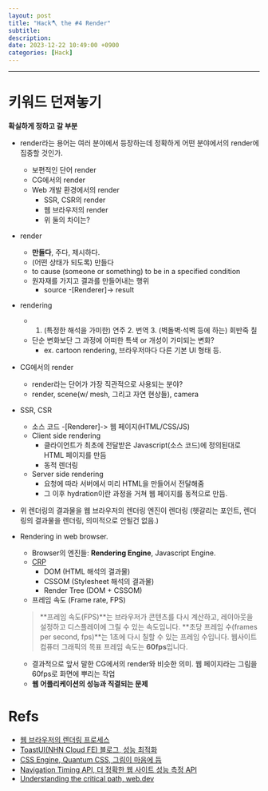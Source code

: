 ```yaml
---
layout: post
title: "Hack🪓 the #4 Render"
subtitle: 
description: 
date: 2023-12-22 10:49:00 +0900
categories: [Hack]
---
```




----
# 키워드 던져놓기

**확실하게 정하고 갈 부분**  
- render라는 용어는 여러 분야에서 등장하는데 정확하게 어떤 분야에서의 render에 집중할 것인가.
  - 보편적인 단어 render
  - CG에서의 render
  - Web 개발 환경에서의 render
    - SSR, CSR의 render
    - 웹 브라우저의 render
    - 위 둘의 차이는?

- render
  - **만들다**, 주다, 제시하다.
  - (어떤 상태가 되도록) 만들다
  - to cause (someone or something) to be in a specified condition
  - 원자재를 가지고 결과를 만들어내는 행위
    - source -[Renderer]-> result
- rendering
  - 1. (특정한 해석을 가미한) 연주 2. 번역 3. (벽돌벽·석벽 등에 하는) 회반죽 칠
  - 단순 변화보단 그 과정에 어떠한 특색 or 개성이 가미되는 변화?
    - ex. cartoon rendering, 브라우저마다 다른 기본 UI 형태 등.

- CG에서의 render
  - render라는 단어가 가장 직관적으로 사용되는 분야?
  - render, scene(w/ mesh, 그리고 자연 현상들), camera

- SSR, CSR
  - 소스 코드 -[Renderer]-> 웹 페이지(HTML/CSS/JS)
  - Client side rendering
    - 클라이언트가 최초에 전달받은 Javascript(소스 코드)에 정의된대로 HTML 페이지를 만듬
    - 동적 렌더링
  - Server side rendering
    - 요청에 따라 서버에서 미리 HTML을 만들어서 전달해줌
    - 그 이후 hydration이란 과정을 거쳐 웹 페이지를 동적으로 만듬.

- 위 렌더링의 결과물을 웹 브라우저의 렌더링 엔진이 렌더링
  (헷갈리는 포인트, 렌더링의 결과물을 렌더링, 의미적으로 안될건 없음.)

- Rendering in web browser.
  - Browser의 엔진들: **Rendering Engine**, Javascript Engine.  
  - [CRP](https://developer.mozilla.org/ko/docs/Web/Performance/Critical_rendering_path)  
    - DOM (HTML 해석의 결과물)  
    - CSSOM (Stylesheet 해석의 결과물)  
    - Render Tree (DOM + CSSOM)  
  - 프레임 속도 (Frame rate, FPS)  
  > **프레임 속도(FPS)**는 브라우저가 콘텐츠를 다시 계산하고, 레이아웃을 설정하고 디스플레이에 그릴 수 있는 속도입니다. **초당 프레임 수(frames per second, fps)**는 1초에 다시 칠할 수 있는 프레임 수입니다. 웹사이트 컴퓨터 그래픽의 목표 프레임 속도는 **60fps**입니다.
  - 결과적으로 앞서 말한 CG에서의 render와 비슷한 의미. 웹 페이지라는 그림을 60fps로 화면에 뿌리는 작업  
  - **웹 어플리케이션의 성능과 직결되는 문제**  

# Refs

- [웹 브라우저의 렌더링 프로세스](https://cresumerjang.github.io/2019/06/24/critical-rendering-path/)
- [ToastUI(NHN Cloud FE) 블로그, 성능 최적화](https://ui.toast.com/fe-guide/ko_PERFORMANCE#1-%ED%8C%8C%EC%8B%B1)
- [CSS Engine, Quantum CSS, 그림이 마음에 듬](https://hacks.mozilla.org/2017/08/inside-a-super-fast-css-engine-quantum-css-aka-stylo/)
- [Navigation Timing API, 더 정확한 웹 사이트 성능 측정 API](https://developer.mozilla.org/ko/docs/Web/API/Performance_API/Navigation_timing)
- [Understanding the critical path, web.dev](https://web.dev/learn/performance/understanding-the-critical-path?hl=en)